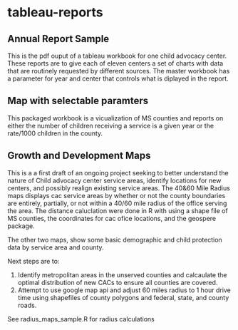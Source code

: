 # tableau-reports  
## Annual Report Sample
This is the pdf ouput of a tableau workbook for one child advocacy center. These reports are to give each of eleven centers a set of charts with data that are routinely requested by different sources.
The master workbook has a parameter for year and center that controls what is diplayed in the report.

## Map with selectable paramters
This packaged workbook is a vicualization of MS counties and reports on either the number of children receiving a service is a given year or the rate/1000 children in the county. 

## Growth and Development Maps
This is a a first draft of an ongoing project seeking to better understand the nature of Child advocacy center service areas, identify locations for new centers, and possibly realign existing service areas.
The 40&60 Mile Radius maps displays cac service areas by whether or not the county boundaries are entirely, partially, or not within a 40/60 mile radius of the office serving the area.
The distance caluclation were done in R with using a shape file of MS counties, the coordinates for cac ofice locations, and the geospere package.

The other two maps, show some basic demographic and child protection data by service area and county.

Next steps are to:
1) Identify metropolitan areas in the unserved counties and calcaulate the optimal distribution of new CACs to ensure all counties are covered.
2) Attempt to use google map api and adjust 60 miles radius to 1 hour drive time using shapefiles of county polygons and federal, state, and county roads.


See radius_maps_sample.R for radius calculations
